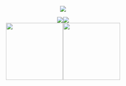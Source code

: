 <p align="center">
  <img src="https://github.com/Steffen70/Steffen70/blob/main/community.gif">
</p>

<div align="center" style="display: flex; justify-content: center; align-items: center;">
  <img src="https://komarev.com/ghpvc/?username=Steffen70&style=for-the-badge&color=orange&label=PROFILE+VIEWS+%F0%9F%91%80+">
  <a href="https://github.com/Steffen70/Steffen70/blob/main/LICENSE"><img src="https://img.shields.io/github/license/Steffen70/Steffen70?style=for-the-badge&color=orange"></a>
</div>

<div align="center" style="display: flex; justify-content: center; align-items: center;">
    <img src="https://github-readme-stats.vercel.app/api/top-langs/?username=Steffen70&layout=compact&theme=flag-india&hide_border=true" style="height: 155px;">
    <img src="http://github-readme-streak-stats.herokuapp.com?user=Steffen70&theme=flag-india&hide_border=true" style="height: 155px;">
</div>

